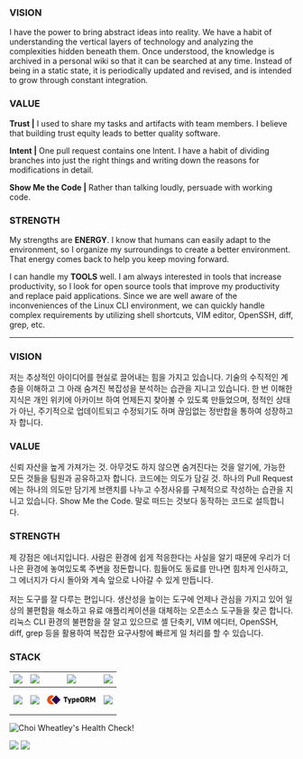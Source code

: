 ### VISION

I have the power to bring abstract ideas into reality. We have a habit of understanding the vertical layers of technology and analyzing the complexities hidden beneath them. Once understood, the knowledge is archived in a personal wiki so that it can be searched at any time. Instead of being in a static state, it is periodically updated and revised, and is intended to grow through constant integration.

### VALUE

**Trust |** I used to share my tasks and artifacts with team members. I believe that building trust equity leads to better quality software.

**Intent |** One pull request contains one Intent. I have a habit of dividing branches into just the right things and writing down the reasons for modifications in detail.

**Show Me the Code |** Rather than talking loudly, persuade with working code.

### STRENGTH

My strengths are **ENERGY**. I know that humans can easily adapt to the environment, so I organize my surroundings to create a better environment. That energy comes back to help you keep moving forward.

I can handle my **TOOLS** well. I am always interested in tools that increase productivity, so I look for open source tools that improve my productivity and replace paid applications. Since we are well aware of the inconveniences of the Linux CLI environment, we can quickly handle complex requirements by utilizing shell shortcuts, VIM editor, OpenSSH, diff, grep, etc.

---

### VISION

저는 추상적인 아이디어를 현실로 끌어내는 힘을 가지고 있습니다. 기술의 수직적인 계층을 이해하고 그 아래 숨겨진 복잡성을 분석하는 습관을 지니고 있습니다. 한 번 이해한 지식은 개인 위키에 아카이브 하여 언제든지 찾아볼 수 있도록 만들었으며, 정적인 상태가 아닌, 주기적으로 업데이트되고 수정되기도 하며 끊임없는 정반합을 통하여 성장하고자 합니다.

### VALUE

신뢰 자산을 높게 가져가는 것. 아무것도 하지 않으면 숨겨진다는 것을 알기에, 가능한 모든 것들을 팀원과 공유하고자 합니다. 코드에는 의도가 담길 것. 하나의 Pull Request에는 하나의 의도만 담기게 브랜치를 나누고 수정사유를 구체적으로 작성하는 습관을 지니고 있습니다. Show Me the Code. 말로 떠드는 것보다 동작하는 코드로 설득합니다.

### STRENGTH

제 강점은 에너지입니다. 사람은 환경에 쉽게 적응한다는 사실을 알기 때문에 우리가 더 나은 환경에 놓여있도록 주변을 정돈합니다. 힘들어도 동료를 만나면 힘차게 인사하고, 그 에너지가 다시 돌아와 계속 앞으로 나아갈 수 있게 만듭니다.

저는 도구를 잘 다루는 편입니다. 생산성을 높이는 도구에 언제나 관심을 가지고 있어 일상의 불편함을 해소하고 유료 애플리케이션을 대체하는 오픈소스 도구들을 찾곤 합니다. 리눅스 CLI 환경의 불편함을 잘 알고 있으므로 셸 단축키, VIM 에디터, OpenSSH, diff, grep 등을 활용하여 복잡한 요구사항에 빠르게 일 처리를 할 수 있습니다.


### STACK


| <img src="https://img.shields.io/badge/TypeScript-007ACC?style=for-the-badge&logo=typescript&logoColor=white"> | <img src="https://img.shields.io/badge/C-00599C?style=for-the-badge&logo=c&logoColor=white"> |  <img src="https://img.shields.io/badge/C%2B%2B-00599C?style=for-the-badge&logo=c%2B%2B&logoColor=white"> |<img src="https://img.shields.io/badge/Python-FFD43B?style=for-the-badge&logo=python&logoColor=blue"> | 
|---|---|---|---|
|<img src="https://img.shields.io/badge/nestjs-E0234E?style=for-the-badge&logo=nestjs&logoColor=white"> | <img src="https://img.shields.io/badge/Socket.io-010101?&style=for-the-badge&logo=Socket.io&logoColor=white"> | <img src="https://github.com/typeorm/typeorm/raw/master/resources/logo_big.png" style="height:40px;"> |<img src="https://img.shields.io/badge/Django-092E20?style=for-the-badge&logo=django&logoColor=green"> | 


![Choi Wheatley's Health Check!](https://github-readme-stats.vercel.app/api?username=ChoiWheatley&count_private=true&show_icons=true)

<a href="https://wakatime.com"><img src="https://wakatime.com/share/@ChoiWheatley/6880d935-7280-4c4d-897e-8bbb95861beb.png" /></a>
<a href="https://wakatime.com"><img src="https://wakatime.com/share/@ChoiWheatley/a1de645d-e845-4347-9b27-f33b4bce615d.png" /></a>
